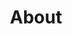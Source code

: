 ---
templateKey: 'about-page'
title: About
meta_title: Home | Smartz Bookkeeping & Accounts
meta_description: >-
  Bookkeeping, Accounting and Office Management services for
  Bicester, Oxford and the surrounding area.
introduction:
  blurbs:
    - id: 1
      text: >
        I have recently started ‘Smartz Bookkeeping & Accounts’ here in 
        Bicester and I am positive that I can add value to your business 
        to support you in achieving your company goals. With 27 years’ 
        experience in bookkeeping and accounts I am looking
        to offer my services to local businesses who need help with their
        bookkeeping and accounts.
    - id: 2
      text: >
        Good bookkeeping can help you keep track of what is happening in
        your business and enable smooth running of your accounts. It also
        helps with planning for a successful future with accurate facts 
        and figures at your fingertips. Small business owners often try 
        to do their books themselves, this takes away time from what 
        matters most - servicing your own clients. Have you ever run out 
        of time getting your accounts in order to sort your VAT return 
        and/or end of year accounts? I would like to avoid this 
        unnecessary stress by working with you to keep everything in 
        order in a timely fashion.
    - id: 3
      text: >
        The bookkeeping services I am offering includes, payroll and RTI,
        bank reconciliations, CIS returns, VAT returns, credit control/
        debt chasing, processing sales and purchase invoices, cash flow 
        reporting and ad hoc reporting as needed.
    - id: 4
      text: >
        It may be that you need some temporary help, or a regular amount 
        of work done each week/month. My services are offered at very 
        reasonable rates.
testimonials:
  - author: Vaibhav Sharma
    quote: >-
      Donec scelerisque magna nec condimentum porttitor. Aliquam vel diam sed diam luctus pretium. 
      Sed quis egestas libero. Vestibulum nec venenatis ligula.
    type: example
---